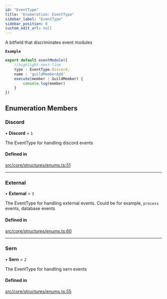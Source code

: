 ```yaml
---
id: "EventType"
title: "Enumeration: EventType"
sidebar_label: "EventType"
sidebar_position: 0
custom_edit_url: null
---
```


A bitfield that discriminates event modules

**`Example`**

```ts
export default eventModule({
    //highlight-next-line
    type : EventType.Discord,
    name : 'guildMemberAdd'
    execute(member : GuildMember) {
        console.log(member)
    }
})
```

## Enumeration Members

### Discord

• **Discord** = ``1``

The EventType for handling discord events

#### Defined in

[src/core/structures/enums.ts:51](https://github.com/sern-handler/handler/blob/5e3dcf8/src/core/structures/enums.ts#L51)

___

### External

• **External** = ``3``

The EventType for handling external events.
Could be for example, `process` events, database events

#### Defined in

[src/core/structures/enums.ts:60](https://github.com/sern-handler/handler/blob/5e3dcf8/src/core/structures/enums.ts#L60)

___

### Sern

• **Sern** = ``2``

The EventType for handling sern events

#### Defined in

[src/core/structures/enums.ts:55](https://github.com/sern-handler/handler/blob/5e3dcf8/src/core/structures/enums.ts#L55)
